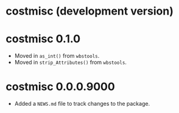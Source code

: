 # costmisc (development version)

# costmisc 0.1.0

* Moved in `as_int()` from `wbstools`.
* Moved in `strip_Attributes()` from `wbstools`.

# costmisc 0.0.0.9000

* Added a `NEWS.md` file to track changes to the package.
